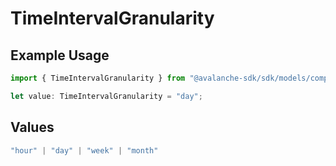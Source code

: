 # TimeIntervalGranularity

## Example Usage

```typescript
import { TimeIntervalGranularity } from "@avalanche-sdk/sdk/models/components";

let value: TimeIntervalGranularity = "day";
```

## Values

```typescript
"hour" | "day" | "week" | "month"
```
